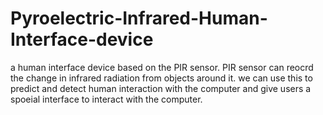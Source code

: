 # Pyroelectric-Infrared-Human-Interface-device

a human interface device based on the PIR sensor. PIR sensor can reocrd the change in infrared radiation from objects around it. we can use this to predict and detect human interaction with the computer and give users a spoeial interface to interact with the computer.
